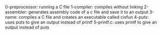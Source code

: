 0-preprocessor: running a C file
1-compiler: compiles without linking
2-assembler: generates assembly code of a c file and save it to an output
3-name: compiles a C file and creates an executable called cisfun
4-puts: uses puts to give an output instead of printf
5-printf.c: uses printf to give an output instead of puts

